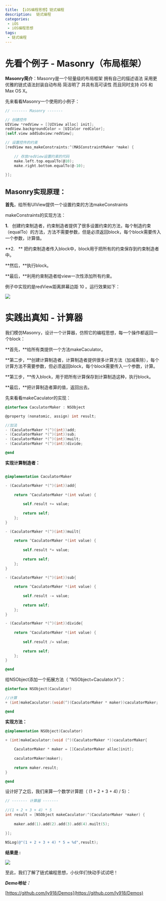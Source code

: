 ```yaml
---
title: 【iOS编程思想】链式编程
description:  链式编程
categories:
 - iOS
 - iOS编程思想
tags:
 - 链式编程
---
```



# 先看个例子 - Masonry（布局框架）

**Masonry简介**：Masonry是一个轻量级的布局框架 拥有自己的描述语法 采用更优雅的链式语法封装自动布局 简洁明了 并具有高可读性 而且同时支持 iOS 和 Max OS X。

先来看看Masonry一个使用的小例子：

```objectivec
// ------- Masonry -------

// 创建控件
UIView *redView = [[UIView alloc] init];
redView.backgroundColor = [UIColor redColor];
[self.view addSubview:redView];

// 设置控件的约束
[redView mas_makeConstraints:^(MASConstraintMaker *make) {
    
    // 存放redView设置约束的代码
    make.left.top.equalTo(@10);
    make.right.bottom.equalTo(@-10);
    
}];
```

## Masonry实现原理：

**首先**，给所有UIView提供一个设置约束的方法makeConstraints

makeConstraints的实现方法：

**1.**   创建约束制造者，约束制造者提供了很多设置约束的方法，每个制造约束（equalTo）的方法，方法不需要参数，但是必须返回block，每个block需要传入一个参数，计算值。

**2.   ** 把约束制造者传入block中，block用于把所有的约束保存到约束制造者中。

**然后，**执行block。

**最后，**利用约束制造者给view一次性添加所有约束。

例子中实现的是redView距离屏幕边距 10 。运行效果如下：

![](http://static.oschina.net/uploads/space/2016/0725/154950_97gm_2279344.png)

# 实践出真知 \- 计算器

我们模仿Masonry，设计一个计算器，仿照它的编程思想，每一个操作都返回一个block：

**首先，**给所有类提供一个方法makeCaculator。

**第二步，**创建计算制造者，计算制造者提供很多计算方法（加减乘除），每个计算方法不需要参数，但必须返回block，每个block需要传入一个参数，计算。

**第三步，**传入block，用于把所有计算保存到计算制造这种，执行block。

**最后，**把计算制造者算的值，返回出去。

先来看看makeCaculator的实现：

```objectivec
@interface CaculatorMaker : NSObject

@property (nonatomic, assign) int result;

//加法
- (CaculatorMaker *(^)(int))add;
- (CaculatorMaker *(^)(int))sub;
- (CaculatorMaker *(^)(int))muilt;
- (CaculatorMaker *(^)(int))divide;

@end
```

**实现计算制造者：**

```objectivec

@implementation CaculatorMaker

- (CaculatorMaker *(^)(int))add{
    
    return ^CaculatorMaker *(int value) {
        
        self.result += value;
        
        return self;
    };
}

- (CaculatorMaker *(^)(int))muilt{
    
    return ^CaculatorMaker *(int value) {
        
        self.result *= value;
        
        return self;
    };
}

- (CaculatorMaker *(^)(int))sub{
    
    return ^CaculatorMaker *(int value) {
        
        self.result -= value;
        
        return self;
    };
}

- (CaculatorMaker *(^)(int))divide{
    
    return ^CaculatorMaker *(int value) {
        
        self.result /= value;
        
        return self;
    };
}

@end
```

给NSObject添加一个拓展方法（ "NSObject+Caculator.h"）：

```objectivec
@interface NSObject(Caculator)

//计算
+ (int)makeCaculator:(void(^)(CaculatorMaker * maker))caculatorMaker;

@end
```

**实现方法：**

```objectivec
@implementation NSObject(Caculator)

+ (int)makeCaculator:(void (^)(CaculatorMaker *))caculatorMaker{
    
    CaculatorMaker * maker = [[CaculatorMaker alloc]init];
    
    caculatorMaker(maker);
    
    return maker.result;
}

@end
```

设计好了之后，我们来算一个数学计算题（ (1 + 2 + 3 + 4) / 5）：

```objectivec
// ------- 计算器 -------
    
//(1 + 2 + 3 + 4) * 5
int result = [NSObject makeCaculator:^(CaculatorMaker *maker) {
       
    maker.add(1).add(2).add(3).add(4).muilt(5);
        
}];
    
NSLog(@"(1 + 2 + 3 + 4) * 5 = %d",result);
```

**结果是 :**

![](http://static.oschina.net/uploads/space/2016/0725/161900_Silw_2279344.png)

至此，我们了解了链式编程思想，小伙伴们快动手试试吧！

_**Demo地址：**_

[https://github.com/ly918/Demos](https://github.com/ly918/Demos)